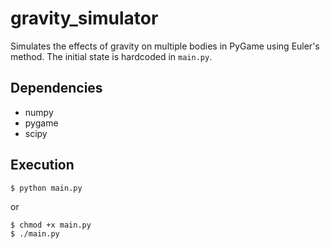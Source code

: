 # gravity_simulator

Simulates the effects of gravity on multiple bodies in PyGame using Euler's method. The initial state is hardcoded in `main.py`.

## Dependencies

- numpy
- pygame
- scipy

## Execution

```
$ python main.py
```

or

```
$ chmod +x main.py
$ ./main.py
```
